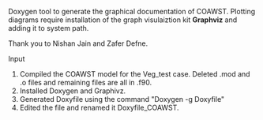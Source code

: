 Doxygen tool to generate the graphical documentation
 of COAWST. Plotting diagrams require installation of the graph visulaiztion kit **Graphviz** and adding it to system path.

Thank you to Nishan Jain and Zafer Defne.

Input
1. Compiled the COAWST model for the Veg_test case. Deleted .mod and .o files and remaining files are all in .f90. 
2. Installed Doxygen and Graphivz. 
3. Generated Doxyfile using the command
"Doxygen -g Doxyfile"
4. Edited the file and renamed it Doxyfile_COAWST. 


